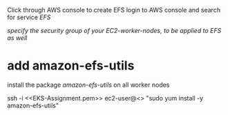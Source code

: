 Click through AWS console to create EFS
login to AWS console and search for service _EFS_   

*specify the security group of your EC2-worker-nodes, to be applied to EFS as well*

# add amazon-efs-utils
install the package *amazon-efs-utils* on all worker nodes

ssh -i <<EKS-Assignment.pem>> ec2-user@<<ec2-workernode>> "sudo yum install -y amazon-efs-utils"

